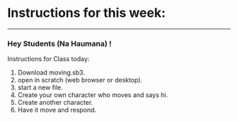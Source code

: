 # Instructions for this week:

---

### Hey Students (Na Haumana) !

Instructions for Class today: 

1. Download moving.sb3.
2. open in scratch (web browser or desktop).
3. start a new file.  
4. Create your own character who moves and says hi.  
5. Create another character.  
6. Have it move and respond.